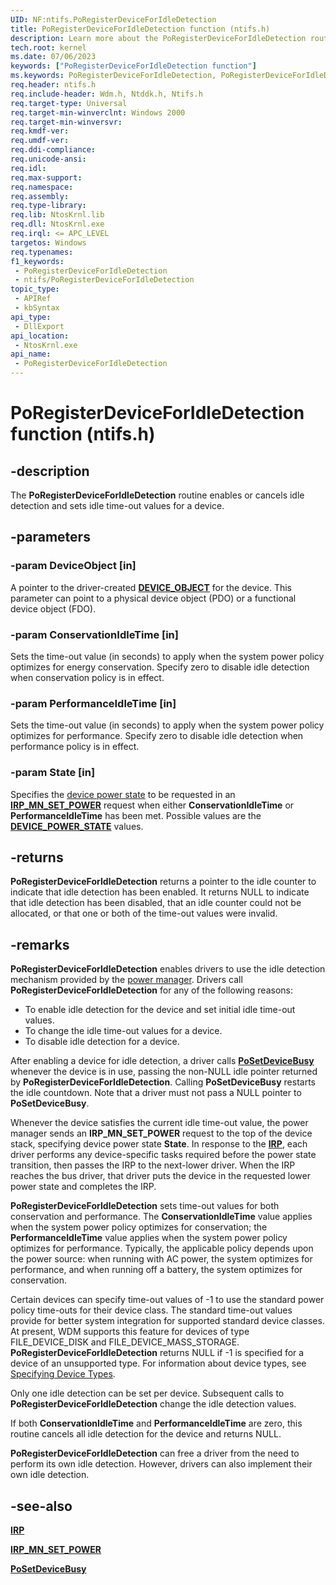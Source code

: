 ```yaml
---
UID: NF:ntifs.PoRegisterDeviceForIdleDetection
title: PoRegisterDeviceForIdleDetection function (ntifs.h)
description: Learn more about the PoRegisterDeviceForIdleDetection routine.
tech.root: kernel
ms.date: 07/06/2023
keywords: ["PoRegisterDeviceForIdleDetection function"]
ms.keywords: PoRegisterDeviceForIdleDetection, PoRegisterDeviceForIdleDetection routine [Kernel-Mode Driver Architecture], kernel.poregisterdeviceforidledetection, portn_be0ccb17-9465-4f61-a8ed-fa945f5340d6.xml, wdm/PoRegisterDeviceForIdleDetection
req.header: ntifs.h
req.include-header: Wdm.h, Ntddk.h, Ntifs.h
req.target-type: Universal
req.target-min-winverclnt: Windows 2000
req.target-min-winversvr: 
req.kmdf-ver: 
req.umdf-ver: 
req.ddi-compliance: 
req.unicode-ansi: 
req.idl: 
req.max-support: 
req.namespace: 
req.assembly: 
req.type-library: 
req.lib: NtosKrnl.lib
req.dll: NtosKrnl.exe
req.irql: <= APC_LEVEL
targetos: Windows
req.typenames: 
f1_keywords:
 - PoRegisterDeviceForIdleDetection
 - ntifs/PoRegisterDeviceForIdleDetection
topic_type:
 - APIRef
 - kbSyntax
api_type:
 - DllExport
api_location:
 - NtosKrnl.exe
api_name:
 - PoRegisterDeviceForIdleDetection
---
```


# PoRegisterDeviceForIdleDetection function (ntifs.h)

## -description

The **PoRegisterDeviceForIdleDetection** routine enables or cancels idle detection and sets idle time-out values for a device.

## -parameters

### -param DeviceObject [in]

A pointer to the driver-created [**DEVICE_OBJECT**](../wdm/ns-wdm-_device_object.md) for the device. This parameter can point to a physical device object (PDO) or a functional device object (FDO).

### -param ConservationIdleTime [in]

Sets the time-out value (in seconds) to apply when the system power policy optimizes for energy conservation. Specify zero to disable idle detection when conservation policy is in effect.

### -param PerformanceIdleTime [in]

Sets the time-out value (in seconds) to apply when the system power policy optimizes for performance. Specify zero to disable idle detection when performance policy is in effect.

### -param State [in]

Specifies the [device power state](/windows-hardware/drivers/kernel/device-power-states) to be requested in an [**IRP_MN_SET_POWER**](/windows-hardware/drivers/kernel/irp-mn-set-power) request when either **ConservationIdleTime** or **PerformanceIdleTime** has been met. Possible values are the [**DEVICE_POWER_STATE**](../wudfddi/ne-wudfddi-_device_power_state.md) values.

## -returns

**PoRegisterDeviceForIdleDetection** returns a pointer to the idle counter to indicate that idle detection has been enabled. It returns NULL to indicate that idle detection has been disabled, that an idle counter could not be allocated, or that one or both of the time-out values were invalid.

## -remarks

**PoRegisterDeviceForIdleDetection** enables drivers to use the idle detection mechanism provided by the [power manager](/windows-hardware/drivers/kernel/power-manager). Drivers call **PoRegisterDeviceForIdleDetection** for any of the following reasons:

* To enable idle detection for the device and set initial idle time-out values.
* To change the idle time-out values for a device.
* To disable idle detection for a device.

After enabling a device for idle detection, a driver calls [**PoSetDeviceBusy**](../wdm/nf-wdm-posetdevicebusy.md) whenever the device is in use, passing the non-NULL idle pointer returned by **PoRegisterDeviceForIdleDetection**. Calling **PoSetDeviceBusy** restarts the idle countdown. Note that a driver must not pass a NULL pointer to **PoSetDeviceBusy**.

Whenever the device satisfies the current idle time-out value, the power manager sends an **IRP_MN_SET_POWER** request to the top of the device stack, specifying device power state **State**. In response to the [**IRP**](../wdm/ns-wdm-_irp.md), each driver performs any device-specific tasks required before the power state transition, then passes the IRP to the next-lower driver. When the IRP reaches the bus driver, that driver puts the device in the requested lower power state and completes the IRP.

**PoRegisterDeviceForIdleDetection** sets time-out values for both conservation and performance. The **ConservationIdleTime** value applies when the system power policy optimizes for conservation; the **PerformanceIdleTime** value applies when the system power policy optimizes for performance. Typically, the applicable policy depends upon the power source: when running with AC power, the system optimizes for performance, and when running off a battery, the system optimizes for conservation.

Certain devices can specify time-out values of -1 to use the standard power policy time-outs for their device class. The standard time-out values provide for better system integration for supported standard device classes. At present, WDM supports this feature for devices of type FILE_DEVICE_DISK and FILE_DEVICE_MASS_STORAGE. **PoRegisterDeviceForIdleDetection** returns NULL if -1 is specified for a device of an unsupported type. For information about device types, see [Specifying Device Types](/windows-hardware/drivers/kernel/specifying-device-types).

Only one idle detection can be set per device. Subsequent calls to **PoRegisterDeviceForIdleDetection** change the idle detection values.

If both **ConservationIdleTime** and **PerformanceIdleTime** are zero, this routine cancels all idle detection for the device and returns NULL.

**PoRegisterDeviceForIdleDetection** can free a driver from the need to perform its own idle detection. However, drivers can also implement their own idle detection.

## -see-also

[**IRP**](../wdm/ns-wdm-_irp.md)

[**IRP_MN_SET_POWER**](/windows-hardware/drivers/kernel/irp-mn-set-power)

[**PoSetDeviceBusy**](../wdm/nf-wdm-posetdevicebusy.md)
